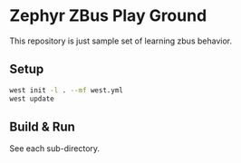 # Zephyr ZBus Play Ground
This repository is just sample set of learning zbus behavior.

## Setup
```bash
west init -l . --mf west.yml
west update
```

## Build & Run
See each sub-directory.
